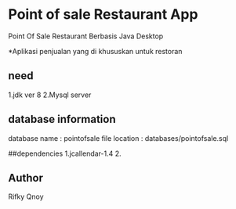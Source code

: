 # Point of sale Restaurant App
Point Of Sale Restaurant Berbasis Java Desktop

*Aplikasi penjualan yang di khususkan untuk restoran 


## need 
1.jdk ver 8
2.Mysql server

## database information
database name : pointofsale
file location : databases/pointofsale.sql

##dependencies
1.jcallendar-1.4
2.

## Author
Rifky Qnoy

